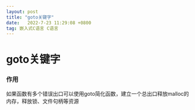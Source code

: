 ```yaml
---
layout: post
title: "goto关键字"
date:   2022-7-23 11:29:08 +0800
tag: 嵌入式C语言 C语言
---
```


# goto关键字



### 作用

如果函数有多个错误出口可以使用goto简化函数，建立一个总出口释放malloc的内存，释放锁、文件句柄等资源

